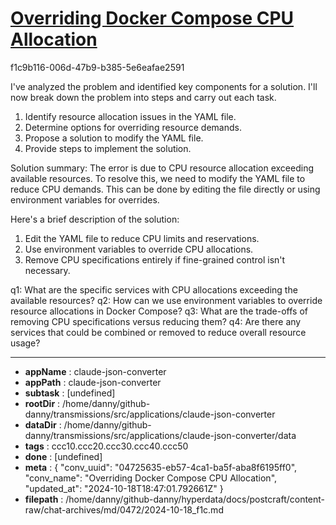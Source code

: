 # [Overriding Docker Compose CPU Allocation](https://claude.ai/chat/04725635-eb57-4ca1-ba5f-aba8f6195ff0)

f1c9b116-006d-47b9-b385-5e6eafae2591

 I've analyzed the problem and identified key components for a solution. I'll now break down the problem into steps and carry out each task.

1. Identify resource allocation issues in the YAML file.
2. Determine options for overriding resource demands.
3. Propose a solution to modify the YAML file.
4. Provide steps to implement the solution.

Solution summary:
The error is due to CPU resource allocation exceeding available resources. To resolve this, we need to modify the YAML file to reduce CPU demands. This can be done by editing the file directly or using environment variables for overrides.

Here's a brief description of the solution:
1. Edit the YAML file to reduce CPU limits and reservations.
2. Use environment variables to override CPU allocations.
3. Remove CPU specifications entirely if fine-grained control isn't necessary.

q1: What are the specific services with CPU allocations exceeding the available resources?
q2: How can we use environment variables to override resource allocations in Docker Compose?
q3: What are the trade-offs of removing CPU specifications versus reducing them?
q4: Are there any services that could be combined or removed to reduce overall resource usage?

---

* **appName** : claude-json-converter
* **appPath** : claude-json-converter
* **subtask** : [undefined]
* **rootDir** : /home/danny/github-danny/transmissions/src/applications/claude-json-converter
* **dataDir** : /home/danny/github-danny/transmissions/src/applications/claude-json-converter/data
* **tags** : ccc10.ccc20.ccc30.ccc40.ccc50
* **done** : [undefined]
* **meta** : {
  "conv_uuid": "04725635-eb57-4ca1-ba5f-aba8f6195ff0",
  "conv_name": "Overriding Docker Compose CPU Allocation",
  "updated_at": "2024-10-18T18:47:01.792661Z"
}
* **filepath** : /home/danny/github-danny/hyperdata/docs/postcraft/content-raw/chat-archives/md/0472/2024-10-18_f1c.md